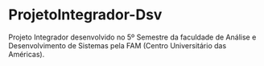 # ProjetoIntegrador-Dsv
Projeto Integrador desenvolvido no 5º Semestre da faculdade de Análise e Desenvolvimento de Sistemas pela FAM (Centro Universitário das Américas).
